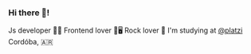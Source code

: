### Hi there 👋!
Js developer 👨‍💻 
Frontend lover 💙🖥
Rock lover 🎸
I'm studying at [@platzi](https://github.com/platzi) 
Cordóba, 🇦🇷



<!--
**Theogoro/Theogoro** is a ✨ _special_ ✨ repository because its `README.md` (this file) appears on your GitHub profile.

Here are some ideas to get you started:

- 🔭 I’m currently working on ...
- 🌱 I’m currently learning ...
- 👯 I’m looking to collaborate on ...
- 🤔 I’m looking for help with ...
- 💬 Ask me about ...
- 📫 How to reach me: ...
- 😄 Pronouns: ...
- ⚡ Fun fact: ...
-->
